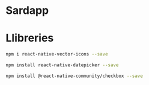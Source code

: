 # Sardapp


# Llibreries
```bash
npm i react-native-vector-icons --save
```

```bash
npm install react-native-datepicker --save
```

```bash
npm install @react-native-community/checkbox --save
```
